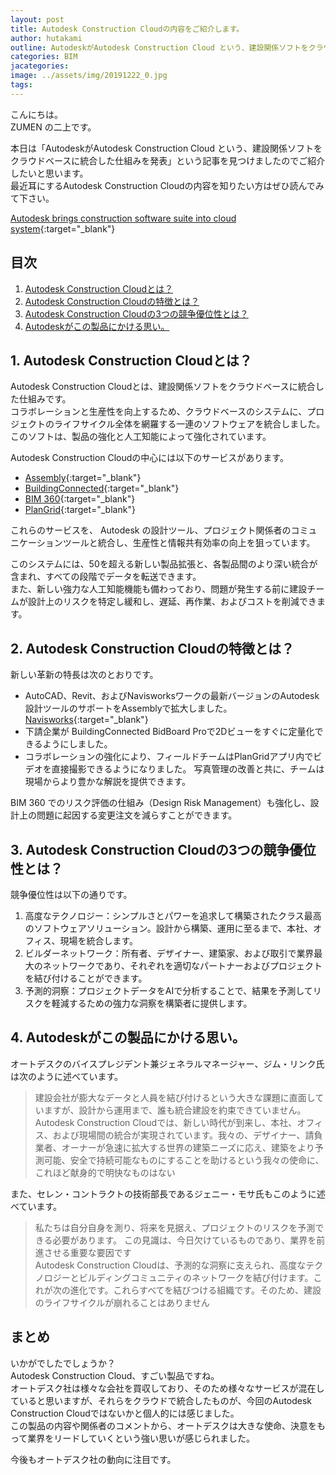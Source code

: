 ```yaml
---
layout: post
title: Autodesk Construction Cloudの内容をご紹介します。
author: hutakami
outline: AutodeskがAutodesk Construction Cloud という、建設関係ソフトをクラウドベースに統合した仕組みを発表しました。内容や特徴をご紹介します。
categories: BIM
jacategories:
image: ../assets/img/20191222_0.jpg
tags:
---
```


こんにちは。  
ZUMEN の二上です。

本日は「AutodeskがAutodesk Construction Cloud という、建設関係ソフトをクラウドベースに統合した仕組みを発表」という記事を見つけましたのでご紹介したいと思います。  
最近耳にするAutodesk Construction Cloudの内容を知りたい方はぜひ読んでみて下さい。  

[Autodesk brings construction software suite into cloud system](http://www.bimplus.co.uk/news/autodesk-brings-construction-software-suite-cloud-/){:target="\_blank"}

<div class="mokuji">
<h2 class="mokuji_title">目次</h2>
<ol>
<li><a href="#1-イギリスの住宅業界が抱えている問題とは">Autodesk Construction Cloudとは？</a></li>
<li><a href="#2-問題の解決方法としてのbim推進">Autodesk Construction Cloudの特徴とは？</a></li>
<li><a href="#1-イギリスの住宅業界が抱えている問題とは">Autodesk Construction Cloudの3つの競争優位性とは？</a></li>
<li><a href="#2-問題の解決方法としてのbim推進">Autodeskがこの製品にかける思い。</a></li>
</ol>
</div>

## 1. Autodesk Construction Cloudとは？

Autodesk Construction Cloudとは、建設関係ソフトをクラウドベースに統合した仕組みです。  
コラボレーションと生産性を向上するため、クラウドベースのシステムに、プロジェクトのライフサイクル全体を網羅する一連のソフトウェアを統合しました。  
このソフトは、製品の強化と人工知能によって強化されています。

Autodesk Construction Cloudの中心には以下のサービスがあります。
- [Assembly](http://usfrontlinenews.com/?p=35363){:target="\_blank"}
- [BuildingConnected](https://japan.zdnet.com/article/35130470/){:target="\_blank"}
- [BIM 360](https://www.autodesk.co.jp/products/bim-360-design/overview){:target="\_blank"}
- [PlanGrid](https://www.plangrid.com/jp/){:target="\_blank"}

これらのサービスを、 Autodesk の設計ツール、プロジェクト関係者のコミュニケーションツールと統合し、生産性と情報共有効率の向上を狙っています。

このシステムには、50を超える新しい製品拡張と、各製品間のより深い統合が含まれ、すべての段階でデータを転送できます。  
また、新しい強力な人工知能機能も備わっており、問題が発生する前に建設チームが設計上のリスクを特定し緩和し、遅延、再作業、およびコストを削減できます。


## 2. Autodesk Construction Cloudの特徴とは？

新しい革新の特長は次のとおりです。

- AutoCAD、Revit、およびNavisworksワークの最新バージョンのAutodesk設計ツールのサポートをAssemblyで拡大しました。  
[Navisworks](https://www.autodesk.co.jp/products/navisworks/overview){:target="\_blank"}
- 下請企業が BuildingConnected BidBoard Proで2Dビューをすぐに定量化できるようにしました。
- コラボレーションの強化により、フィールドチームはPlanGridアプリ内でビデオを直接撮影できるようになりました。 写真管理の改善と共に、チームは現場からより豊かな解説を提供できます。

BIM 360 でのリスク評価の仕組み（Design Risk Management）も強化し、設計上の問題に起因する変更注文を減らすことができます。

## 3. Autodesk Construction Cloudの3つの競争優位性とは？
競争優位性は以下の通りです。

1. 高度なテクノロジー：シンプルさとパワーを追求して構築されたクラス最高のソフトウェアソリューション。設計から構築、運用に至るまで、本社、オフィス、現場を統合します。
2. ビルダーネットワーク：所有者、デザイナー、建築家、および取引で業界最大のネットワークであり、それぞれを適切なパートナーおよびプロジェクトを結び付けることができます。
3. 予測的洞察：プロジェクトデータをAIで分析することで、結果を予測してリスクを軽減するための強力な洞察を構築者に提供します。


## 4. Autodeskがこの製品にかける思い。
オートデスクのバイスプレジデント兼ジェネラルマネージャー、ジム・リンク氏は次のように述べています。

> 建設会社が膨大なデータと人員を結び付けるという大きな課題に直面していますが、設計から運用まで、誰も統合建設を約束できていません。  
> Autodesk Construction Cloudでは、新しい時代が到来し、本社、オフィス、および現場間の統合が実現されています。我々の、デザイナー、請負業者、オーナーが急速に拡大する世界の建築ニーズに応え、建築をより予測可能、安全で持続可能なものにすることを助けるという我々の使命に、これほど献身的で明快なものはない

また、セレン・コントラクトの技術部長であるジェニー・モサ氏もこのように述べています。

> 私たちは自分自身を測り、将来を見据え、プロジェクトのリスクを予測できる必要があります。 この見識は、今日欠けているものであり、業界を前進させる重要な要因です  
> Autodesk Construction Cloudは、予測的な洞察に支えられ、高度なテクノロジーとビルディングコミュニティのネットワークを結び付けます。これが次の進化です。これらすべてを結びつける組織です。そのため、建設のライフサイクルが崩れることはありません

## まとめ

いかがでしたでしょうか？  
Autodesk Construction Cloud、すごい製品ですね。  
オートデスク社は様々な会社を買収しており、そのため様々なサービスが混在していると思いますが、それらをクラウドで統合したものが、今回のAutodesk Construction Cloudではないかと個人的には感じました。  
この製品の内容や関係者のコメントから、オートデスクは大きな使命、決意をもって業界をリードしていくという強い思いが感じられました。

今後もオートデスク社の動向に注目です。

